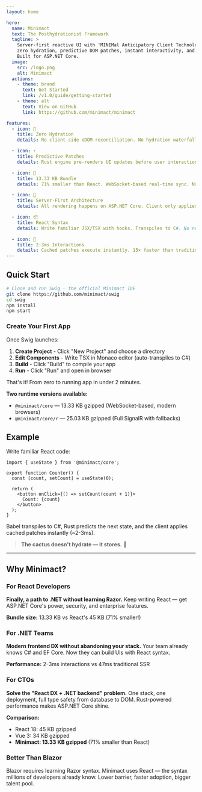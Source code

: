 ```yaml
---
layout: home

hero:
  name: Minimact
  text: The Posthydrationist Framework
  tagline: >
    Server-first reactive UI with 'MINIMal Anticipatory Client Technology' —  
    zero hydration, predictive DOM patches, instant interactivity, and Rust-fueled performance.  
    Built for ASP.NET Core.
  image:
    src: /logo.png
    alt: Minimact
  actions:
    - theme: brand
      text: Get Started
      link: /v1.0/guide/getting-started
    - theme: alt
      text: View on GitHub
      link: https://github.com/minimact/minimact

features:
  - icon: 🌵
    title: Zero Hydration
    details: No client-side VDOM reconciliation. No hydration waterfall. The server pre-computes everything.

  - icon: ⚡
    title: Predictive Patches
    details: Rust engine pre-renders UI updates before user interaction. Patches cached and ready instantly.

  - icon: 🎯
    title: 13.33 KB Bundle
    details: 71% smaller than React. WebSocket-based real-time sync. No bloat, just performance.

  - icon: 🔄
    title: Server-First Architecture
    details: All rendering happens on ASP.NET Core. Client only applies patches. Security by design.

  - icon: 📦
    title: React Syntax
    details: Write familiar JSX/TSX with hooks. Transpiles to C#. No new syntax to learn.

  - icon: 🚀
    title: 2-3ms Interactions
    details: Cached patches execute instantly. 15× faster than traditional server rendering on 3G.
---
```


## Quick Start

```bash
# Clone and run Swig - the official Minimact IDE
git clone https://github.com/minimact/swig
cd swig
npm install
npm start
```

### Create Your First App

Once Swig launches:

1. **Create Project** - Click "New Project" and choose a directory
2. **Edit Components** - Write TSX in Monaco editor (auto-transpiles to C#)
3. **Build** - Click "Build" to compile your app
4. **Run** - Click "Run" and open in browser

That's it! From zero to running app in under 2 minutes.

**Two runtime versions available:**
- `@minimact/core` — 13.33 KB gzipped (WebSocket-based, modern browsers)
- `@minimact/core/r` — 25.03 KB gzipped (Full SignalR with fallbacks)

## Example

Write familiar React code:

```tsx
import { useState } from '@minimact/core';

export function Counter() {
  const [count, setCount] = useState(0);

  return (
    <button onClick={() => setCount(count + 1)}>
      Count: {count}
    </button>
  );
}
```

Babel transpiles to C#, Rust predicts the next state, and the client applies cached patches instantly (~2-3ms).

> **The cactus doesn't hydrate — it stores.** 🌵

---

## Why Minimact?

### For React Developers
**Finally, a path to .NET without learning Razor.** Keep writing React — get ASP.NET Core's power, security, and enterprise features.

**Bundle size:** 13.33 KB vs React's 45 KB (71% smaller!)

### For .NET Teams
**Modern frontend DX without abandoning your stack.** Your team already knows C# and EF Core. Now they can build UIs with React syntax.

**Performance:** 2-3ms interactions vs 47ms traditional SSR

### For CTOs
**Solve the "React DX + .NET backend" problem.** One stack, one deployment, full type safety from database to DOM. Rust-powered performance makes ASP.NET Core shine.

**Comparison:**
- React 18: 45 KB gzipped
- Vue 3: 34 KB gzipped
- **Minimact: 13.33 KB gzipped** (71% smaller than React)

### Better Than Blazor
Blazor requires learning Razor syntax. Minimact uses React — the syntax millions of developers already know. Lower barrier, faster adoption, bigger talent pool.
